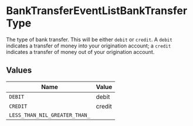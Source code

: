 # BankTransferEventListBankTransferType

The type of bank transfer. This will be either `debit` or `credit`.  A `debit` indicates a transfer of money into your origination account; a `credit` indicates a transfer of money out of your origination account.


## Values

| Name                          | Value                         |
| ----------------------------- | ----------------------------- |
| `DEBIT`                       | debit                         |
| `CREDIT`                      | credit                        |
| `LESS_THAN_NIL_GREATER_THAN_` | <nil>                         |